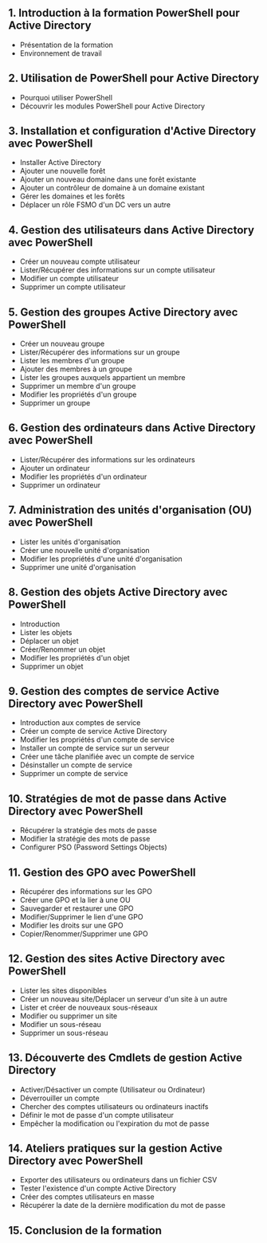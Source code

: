 
## 1. **Introduction à la formation PowerShell pour Active Directory**
   - Présentation de la formation
   - Environnement de travail

## 2. **Utilisation de PowerShell pour Active Directory**
   - Pourquoi utiliser PowerShell
   - Découvrir les modules PowerShell pour Active Directory

## 3. **Installation et configuration d'Active Directory avec PowerShell**
   - Installer Active Directory
   - Ajouter une nouvelle forêt
   - Ajouter un nouveau domaine dans une forêt existante
   - Ajouter un contrôleur de domaine à un domaine existant
   - Gérer les domaines et les forêts
   - Déplacer un rôle FSMO d'un DC vers un autre

## 4. **Gestion des utilisateurs dans Active Directory avec PowerShell**
   - Créer un nouveau compte utilisateur
   - Lister/Récupérer des informations sur un compte utilisateur
   - Modifier un compte utilisateur
   - Supprimer un compte utilisateur

## 5. **Gestion des groupes Active Directory avec PowerShell**
   - Créer un nouveau groupe
   - Lister/Récupérer des informations sur un groupe
   - Lister les membres d'un groupe
   - Ajouter des membres à un groupe
   - Lister les groupes auxquels appartient un membre
   - Supprimer un membre d'un groupe
   - Modifier les propriétés d'un groupe
   - Supprimer un groupe

## 6. **Gestion des ordinateurs dans Active Directory avec PowerShell**
   - Lister/Récupérer des informations sur les ordinateurs
   - Ajouter un ordinateur
   - Modifier les propriétés d'un ordinateur
   - Supprimer un ordinateur

## 7. **Administration des unités d'organisation (OU) avec PowerShell**
   - Lister les unités d'organisation
   - Créer une nouvelle unité d'organisation
   - Modifier les propriétés d'une unité d'organisation
   - Supprimer une unité d'organisation

## 8. **Gestion des objets Active Directory avec PowerShell**
   - Introduction
   - Lister les objets
   - Déplacer un objet
   - Créer/Renommer un objet
   - Modifier les propriétés d'un objet
   - Supprimer un objet

## 9. **Gestion des comptes de service Active Directory avec PowerShell**
   - Introduction aux comptes de service
   - Créer un compte de service Active Directory
   - Modifier les propriétés d'un compte de service
   - Installer un compte de service sur un serveur
   - Créer une tâche planifiée avec un compte de service
   - Désinstaller un compte de service
   - Supprimer un compte de service

## 10. **Stratégies de mot de passe dans Active Directory avec PowerShell**
   - Récupérer la stratégie des mots de passe
   - Modifier la stratégie des mots de passe
   - Configurer PSO (Password Settings Objects)

## 11. **Gestion des GPO avec PowerShell**
   - Récupérer des informations sur les GPO
   - Créer une GPO et la lier à une OU
   - Sauvegarder et restaurer une GPO
   - Modifier/Supprimer le lien d'une GPO
   - Modifier les droits sur une GPO
   - Copier/Renommer/Supprimer une GPO

## 12. **Gestion des sites Active Directory avec PowerShell**
   - Lister les sites disponibles
   - Créer un nouveau site/Déplacer un serveur d'un site à un autre
   - Lister et créer de nouveaux sous-réseaux
   - Modifier ou supprimer un site
   - Modifier un sous-réseau
   - Supprimer un sous-réseau

## 13. **Découverte des Cmdlets de gestion Active Directory**
   - Activer/Désactiver un compte (Utilisateur ou Ordinateur)
   - Déverrouiller un compte
   - Chercher des comptes utilisateurs ou ordinateurs inactifs
   - Définir le mot de passe d'un compte utilisateur
   - Empêcher la modification ou l'expiration du mot de passe

## 14. **Ateliers pratiques sur la gestion Active Directory avec PowerShell**
   - Exporter des utilisateurs ou ordinateurs dans un fichier CSV
   - Tester l'existence d'un compte Active Directory
   - Créer des comptes utilisateurs en masse
   - Récupérer la date de la dernière modification du mot de passe

## 15. **Conclusion de la formation**
